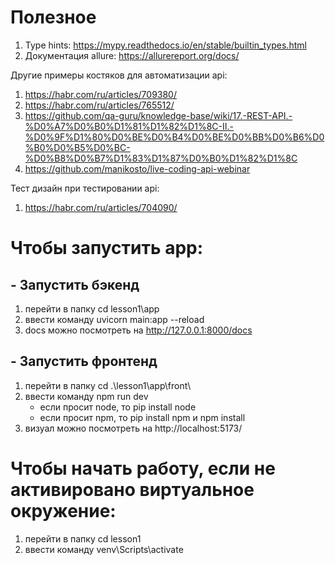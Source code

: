 # Полезное 

1. Type hints: <https://mypy.readthedocs.io/en/stable/builtin_types.html>
2. Документация allure: <https://allurereport.org/docs/> 

Другие примеры костяков для автоматизации api: 
1. <https://habr.com/ru/articles/709380/> 
2. <https://habr.com/ru/articles/765512/>
3. <https://github.com/qa-guru/knowledge-base/wiki/17.-REST-API.-%D0%A7%D0%B0%D1%81%D1%82%D1%8C-II.-%D0%9F%D1%80%D0%BE%D0%B4%D0%BE%D0%BB%D0%B6%D0%B0%D0%B5%D0%BC-%D0%B8%D0%B7%D1%83%D1%87%D0%B0%D1%82%D1%8C>
4. <https://github.com/manikosto/live-coding-api-webinar>

Тест дизайн при тестировании api: 
1. <https://habr.com/ru/articles/704090/>


# Чтобы запустить app: #
## - Запустить бэкенд ##
1. перейти в папку cd lesson1\app
2. ввести команду uvicorn main:app --reload
3. docs можно посмотреть на http://127.0.0.1:8000/docs

## - Запустить фронтенд ##
1. перейти в папку cd .\lesson1\app\front\
2. ввести команду npm run dev
   - если просит node, то pip install node
   - если просит npm, то pip install npm и npm install
3. визуал можно посмотреть на http://localhost:5173/
 

# Чтобы начать работу, если не активировано виртуальное окружение: #
1. перейти в папку cd lesson1
2. ввести команду venv\Scripts\activate 